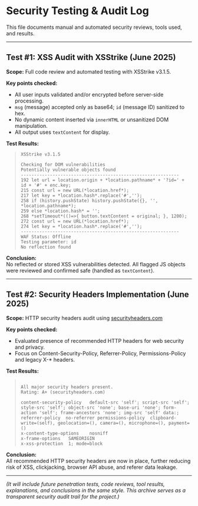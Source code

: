 # Security Testing & Audit Log

This file documents manual and automated security reviews, tools used, and results.

---

## Test #1: XSS Audit with XSStrike (June 2025)

**Scope:** Full code review and automated testing with XSStrike v3.1.5.

**Key points checked:**
- All user inputs validated and/or encrypted before server-side processing.
- `msg` (message) accepted only as base64; `id` (message ID) sanitized to hex.
- No dynamic content inserted via `innerHTML` or unsanitized DOM manipulation.
- All output uses `textContent` for display.

**Test Results:**

> ```
> XSStrike v3.1.5
>
> Checking for DOM vulnerabilities
> Potentially vulnerable objects found
> ------------------------------------------------------------
> 192 let url = location.origin + *location.pathname* + '?id=' + id + '#' + enc.key;
> 215 const url = new URL(*location.href*);
> 217 let key = *location.hash*.replace('#','');
> 258 if (history.pushState) history.pushState({}, '', *location.pathname*);
> 259 else *location.hash* = '';
> 268 *setTimeout*(()=>{ button.textContent = original; }, 1200);
> 272 const url = new URL(*location.href*);
> 274 let key = *location.hash*.replace('#','');
> ------------------------------------------------------------
> WAF Status: Offline
> Testing parameter: id
> No reflection found
> ```

**Conclusion:**  
No reflected or stored XSS vulnerabilities detected. All flagged JS objects were reviewed and confirmed safe (handled as `textContent`).

---

## Test #2: Security Headers Implementation (June 2025)

**Scope:** HTTP security headers audit using [securityheaders.com](https://securityheaders.com/)

**Key points checked:**
- Evaluated presence of recommended HTTP headers for web security and privacy.
- Focus on Content-Security-Policy, Referrer-Policy, Permissions-Policy and legacy X-* headers.

**Test Results:**

> ```
>
> All major security headers present.
> Rating: A+ (securityheaders.com)
>
> content-security-policy	default-src 'self'; script-src 'self'; style-src 'self'; object-src 'none'; base-uri 'none'; form-action 'self'; frame-ancestors 'none'; img-src 'self' data:; referrer-policy	no-referrer permissions-policy	clipboard-write=(self), geolocation=(), camera=(), microphone=(), payment=()
> x-content-type-options	nosniff
> x-frame-options	SAMEORIGIN
> x-xss-protection	1; mode=block
>
> ```

**Conclusion:**  
All recommended HTTP security headers are now in place, further reducing risk of XSS, clickjacking, browser API abuse, and referer data leakage.  

---

*(It will include future penetration tests, code reviews, tool results, explanations, and conclusions in the same style. This archive serves as a transparent security audit trail for the project.)*
